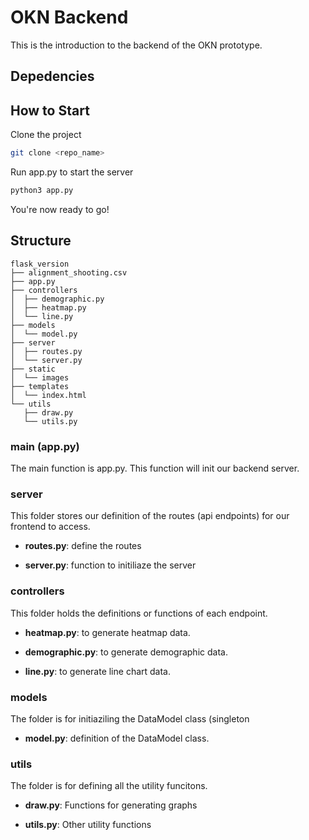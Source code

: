 # OKN Backend

This is the introduction to the backend of the OKN prototype.

## Depedencies

## How to Start

Clone the project

```bash
git clone <repo_name>
```

Run app.py to start the server

```bash
python3 app.py
```

You're now ready to go!

## Structure

```
flask_version
├── alignment_shooting.csv
├── app.py
├── controllers
│  ├── demographic.py
│  ├── heatmap.py
│  └── line.py
├── models
│  └── model.py
├── server
│  ├── routes.py
│  └── server.py
├── static
│  └── images
├── templates
│  └── index.html
└── utils
   ├── draw.py
   └── utils.py
```

### main (app.py)

The main function is app.py. This function will init our backend server.

### server

This folder stores our definition of the routes (api endpoints) for our frontend to access.

- **routes.py**: define the routes

- **server.py**: function to initiliaze the server

### controllers

This folder holds the definitions or functions of each endpoint.

- **heatmap.py**: to generate heatmap data.

- **demographic.py**: to generate demographic data.

- **line.py**: to generate line chart data.

### models

The folder is for initiaziling the DataModel class (singleton

- **model.py**: definition of the DataModel class.

### utils

The folder is for defining all the utility funcitons.

- **draw.py**: Functions for generating graphs

- **utils.py**: Other utility functions